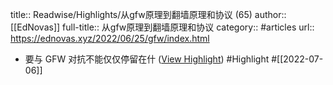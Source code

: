 title:: Readwise/Highlights/从gfw原理到翻墙原理和协议 (65)
author:: [[EdNovas]]
full-title:: 从gfw原理到翻墙原理和协议
category:: #articles
url:: https://ednovas.xyz/2022/06/25/gfw/index.html

- 要与 GFW 对抗不能仅仅停留在什 ([View Highlight](https://read.readwise.io/read/01g77m8ex9x5f9j3vvh6gq73sm)) #Highlight #[[2022-07-06]]